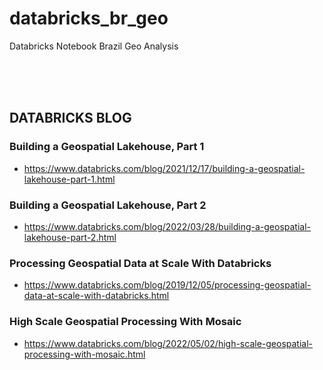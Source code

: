 # databricks_br_geo
Databricks Notebook Brazil Geo Analysis

<BR>
<BR>
<BR>


## DATABRICKS BLOG

### Building a Geospatial Lakehouse, Part 1
* https://www.databricks.com/blog/2021/12/17/building-a-geospatial-lakehouse-part-1.html

### Building a Geospatial Lakehouse, Part 2
* https://www.databricks.com/blog/2022/03/28/building-a-geospatial-lakehouse-part-2.html

### Processing Geospatial Data at Scale With Databricks
* https://www.databricks.com/blog/2019/12/05/processing-geospatial-data-at-scale-with-databricks.html

### High Scale Geospatial Processing With Mosaic
* https://www.databricks.com/blog/2022/05/02/high-scale-geospatial-processing-with-mosaic.html



